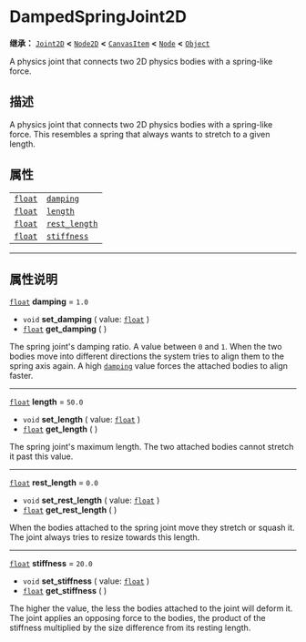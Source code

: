 <!-- ⚠ 请勿编辑本文件 ⚠ -->
<!-- 本文档使用脚本从 WeDot 引擎源码仓库生成。 -->
<!-- 生成脚本：https://github.com/WeDot-Engine/WeDot/tree/4.3/doc/tools/make_md.py； -->
<!-- 原文件：https://github.com/WeDot-Engine/WeDot/tree/4.3/doc/classes/DampedSpringJoint2D.xml。 -->

<div id="_class_dampedspringjoint2d"></div>

# DampedSpringJoint2D

**继承：** [`Joint2D`](class_joint2d.md) **<** [`Node2D`](class_node2d.md) **<** [`CanvasItem`](class_canvasitem.md) **<** [`Node`](class_node.md) **<** [`Object`](class_object.md)

A physics joint that connects two 2D physics bodies with a spring-like force.

## 描述

A physics joint that connects two 2D physics bodies with a spring-like force. This resembles a spring that always wants to stretch to a given length.

## 属性

|||
|:-:|:--|
| [`float`](class_float.md) | [`damping`](class_dampedspringjoint2d.md#class_dampedspringjoint2d_property_damping)         | ``1.0``  |
| [`float`](class_float.md) | [`length`](class_dampedspringjoint2d.md#class_dampedspringjoint2d_property_length)           | ``50.0`` |
| [`float`](class_float.md) | [`rest_length`](class_dampedspringjoint2d.md#class_dampedspringjoint2d_property_rest_length) | ``0.0``  |
| [`float`](class_float.md) | [`stiffness`](class_dampedspringjoint2d.md#class_dampedspringjoint2d_property_stiffness)     | ``20.0`` |

<!-- rst-class:: classref-section-separator -->

---

## 属性说明

<div id="_class_dampedspringjoint2d_property_damping"></div>

[`float`](class_float.md) **damping** = ``1.0`` <div id="class_dampedspringjoint2d_property_damping"></div>

- `void` **set_damping** ( value: [`float`](class_float.md) )
- [`float`](class_float.md) **get_damping** ( )

The spring joint's damping ratio. A value between `0` and `1`. When the two bodies move into different directions the system tries to align them to the spring axis again. A high [`damping`](class_dampedspringjoint2d.md#class_dampedspringjoint2d_property_damping) value forces the attached bodies to align faster.

<!-- rst-class:: classref-item-separator -->

---

<div id="_class_dampedspringjoint2d_property_length"></div>

[`float`](class_float.md) **length** = ``50.0`` <div id="class_dampedspringjoint2d_property_length"></div>

- `void` **set_length** ( value: [`float`](class_float.md) )
- [`float`](class_float.md) **get_length** ( )

The spring joint's maximum length. The two attached bodies cannot stretch it past this value.

<!-- rst-class:: classref-item-separator -->

---

<div id="_class_dampedspringjoint2d_property_rest_length"></div>

[`float`](class_float.md) **rest_length** = ``0.0`` <div id="class_dampedspringjoint2d_property_rest_length"></div>

- `void` **set_rest_length** ( value: [`float`](class_float.md) )
- [`float`](class_float.md) **get_rest_length** ( )

When the bodies attached to the spring joint move they stretch or squash it. The joint always tries to resize towards this length.

<!-- rst-class:: classref-item-separator -->

---

<div id="_class_dampedspringjoint2d_property_stiffness"></div>

[`float`](class_float.md) **stiffness** = ``20.0`` <div id="class_dampedspringjoint2d_property_stiffness"></div>

- `void` **set_stiffness** ( value: [`float`](class_float.md) )
- [`float`](class_float.md) **get_stiffness** ( )

The higher the value, the less the bodies attached to the joint will deform it. The joint applies an opposing force to the bodies, the product of the stiffness multiplied by the size difference from its resting length.

[^virtual]: 本方法通常需要用户覆盖才能生效。
[^const]: 本方法无副作用，不会修改该实例的任何成员变量。
[^vararg]: 本方法除了能接受在此处描述的参数外，还能够继续接受任意数量的参数。
[^constructor]: 本方法用于构造某个类型。
[^static]: 调用本方法无需实例，可直接使用类名进行调用。
[^operator]: 本方法描述的是使用本类型作为左操作数的有效运算符。
[^bitfield]: 这个值是由下列位标志构成位掩码的整数。
[^void]: 无返回值。
